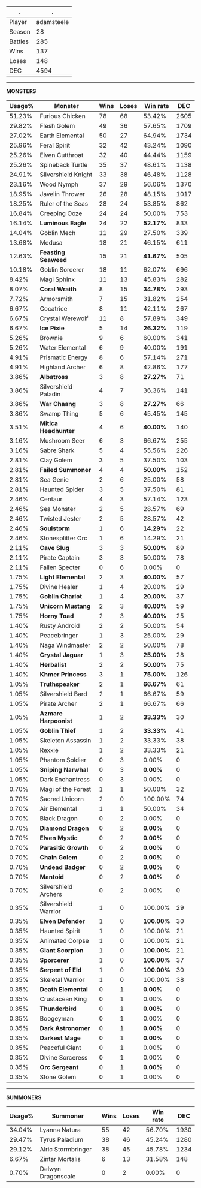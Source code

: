.|.
|-|-
Player|adamsteele
Season|28
Battles|285
Wins|137
Loses|148
DEC|4594

---
**MONSTERS**

Usage%|Monster|Wins|Loses|Win rate|DEC|
-|-|-|-|-|-|
51.23%|Furious Chicken|78|68|53.42%|2605|
29.82%|Flesh Golem|49|36|57.65%|1709|
27.02%|Earth Elemental|50|27|64.94%|1734|
25.96%|Feral Spirit|32|42|43.24%|1090|
25.26%|Elven Cutthroat|32|40|44.44%|1159|
25.26%|Spineback Turtle|35|37|48.61%|1138|
24.91%|Silvershield Knight|33|38|46.48%|1128|
23.16%|Wood Nymph|37|29|56.06%|1370|
18.95%|Javelin Thrower|26|28|48.15%|1017|
18.25%|Ruler of the Seas|28|24|53.85%|862|
16.84%|Creeping Ooze|24|24|50.00%|753|
16.14%|**Luminous Eagle**|24|22|**52.17%**|833|
14.04%|Goblin Mech|11|29|27.50%|339|
13.68%|Medusa|18|21|46.15%|611|
12.63%|**Feasting Seaweed**|15|21|**41.67%**|505|
10.18%|Goblin Sorcerer|18|11|62.07%|696|
8.42%|Magi Sphinx|11|13|45.83%|282|
8.07%|**Coral Wraith**|8|15|**34.78%**|293|
7.72%|Armorsmith|7|15|31.82%|254|
6.67%|Cocatrice|8|11|42.11%|267|
6.67%|Crystal Werewolf|11|8|57.89%|349|
6.67%|**Ice Pixie**|5|14|**26.32%**|119|
5.26%|Brownie|9|6|60.00%|341|
5.26%|Water Elemental|6|9|40.00%|191|
4.91%|Prismatic Energy|8|6|57.14%|271|
4.91%|Highland Archer|6|8|42.86%|177|
3.86%|**Albatross**|3|8|**27.27%**|71|
3.86%|Silvershield Paladin|4|7|36.36%|141|
3.86%|**War Chaang**|3|8|**27.27%**|66|
3.86%|Swamp Thing|5|6|45.45%|145|
3.51%|**Mitica Headhunter**|4|6|**40.00%**|140|
3.16%|Mushroom Seer|6|3|66.67%|255|
3.16%|Sabre Shark|5|4|55.56%|226|
2.81%|Clay Golem|3|5|37.50%|103|
2.81%|**Failed Summoner**|4|4|**50.00%**|152|
2.81%|Sea Genie|2|6|25.00%|58|
2.81%|Haunted Spider|3|5|37.50%|81|
2.46%|Centaur|4|3|57.14%|123|
2.46%|Sea Monster|2|5|28.57%|69|
2.46%|Twisted Jester|2|5|28.57%|42|
2.46%|**Soulstorm**|1|6|**14.29%**|22|
2.46%|Stonesplitter Orc|1|6|14.29%|21|
2.11%|**Cave Slug**|3|3|**50.00%**|89|
2.11%|Pirate Captain|3|3|50.00%|78|
2.11%|Fallen Specter|0|6|0.00%|0|
1.75%|**Light Elemental**|2|3|**40.00%**|57|
1.75%|Divine Healer|1|4|20.00%|29|
1.75%|**Goblin Chariot**|1|4|**20.00%**|37|
1.75%|**Unicorn Mustang**|2|3|**40.00%**|59|
1.75%|**Horny Toad**|2|3|**40.00%**|25|
1.40%|Rusty Android|2|2|50.00%|54|
1.40%|Peacebringer|1|3|25.00%|29|
1.40%|Naga Windmaster|2|2|50.00%|78|
1.40%|**Crystal Jaguar**|1|3|**25.00%**|28|
1.40%|**Herbalist**|2|2|**50.00%**|75|
1.40%|**Khmer Princess**|3|1|**75.00%**|126|
1.05%|**Truthspeaker**|2|1|**66.67%**|61|
1.05%|Silvershield Bard|2|1|66.67%|59|
1.05%|Pirate Archer|2|1|66.67%|66|
1.05%|**Azmare Harpoonist**|1|2|**33.33%**|30|
1.05%|**Goblin Thief**|1|2|**33.33%**|41|
1.05%|Skeleton Assassin|1|2|33.33%|38|
1.05%|Rexxie|1|2|33.33%|21|
1.05%|Phantom Soldier|0|3|0.00%|0|
1.05%|**Sniping Narwhal**|0|3|**0.00%**|0|
1.05%|Dark Enchantress|0|3|0.00%|0|
0.70%|Magi of the Forest|1|1|50.00%|32|
0.70%|Sacred Unicorn|2|0|100.00%|74|
0.70%|Air Elemental|1|1|50.00%|34|
0.70%|Black Dragon|0|2|0.00%|0|
0.70%|**Diamond Dragon**|0|2|**0.00%**|0|
0.70%|**Elven Mystic**|0|2|**0.00%**|0|
0.70%|**Parasitic Growth**|0|2|**0.00%**|0|
0.70%|**Chain Golem**|0|2|**0.00%**|0|
0.70%|**Undead Badger**|0|2|**0.00%**|0|
0.70%|**Mantoid**|0|2|**0.00%**|0|
0.70%|Silvershield Archers|0|2|0.00%|0|
0.35%|Silvershield Warrior|1|0|100.00%|29|
0.35%|**Elven Defender**|1|0|**100.00%**|30|
0.35%|Haunted Spirit|1|0|100.00%|21|
0.35%|Animated Corpse|1|0|100.00%|21|
0.35%|**Giant Scorpion**|1|0|**100.00%**|21|
0.35%|**Sporcerer**|1|0|**100.00%**|37|
0.35%|**Serpent of Eld**|1|0|**100.00%**|30|
0.35%|Skeletal Warrior|1|0|100.00%|38|
0.35%|**Death Elemental**|0|1|**0.00%**|0|
0.35%|Crustacean King|0|1|0.00%|0|
0.35%|**Thunderbird**|0|1|**0.00%**|0|
0.35%|Boogeyman|0|1|0.00%|0|
0.35%|**Dark Astronomer**|0|1|**0.00%**|0|
0.35%|**Darkest Mage**|0|1|**0.00%**|0|
0.35%|Peaceful Giant|0|1|0.00%|0|
0.35%|Divine Sorceress|0|1|0.00%|0|
0.35%|**Orc Sergeant**|0|1|**0.00%**|0|
0.35%|Stone Golem|0|1|0.00%|0|

---
**SUMMONERS**

Usage%|Summoner|Wins|Loses|Win rate|DEC|
-|-|-|-|-|-|
34.04%|Lyanna Natura|55|42|56.70%|1930|
29.47%|Tyrus Paladium|38|46|45.24%|1280|
29.12%|Alric Stormbringer|38|45|45.78%|1234|
6.67%|Zintar Mortalis|6|13|31.58%|148|
0.70%|Delwyn Dragonscale|0|2|0.00%|0|
